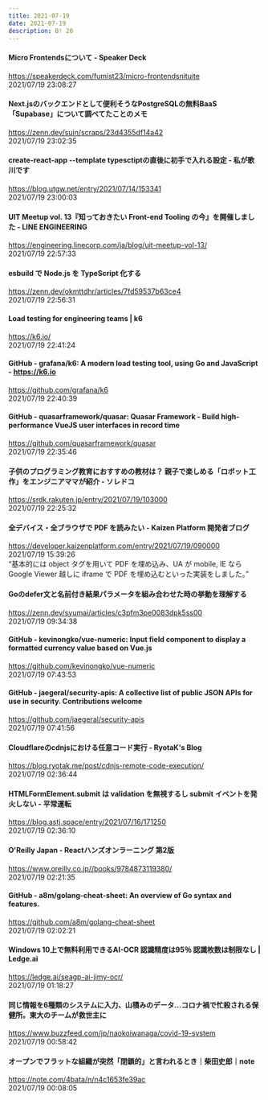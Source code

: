 ```yaml
---
title: 2021-07-19
date: 2021-07-19
description: B! 20
---
```


#### Micro Frontendsについて - Speaker Deck
https://speakerdeck.com/fumist23/micro-frontendsnituite<br>
2021/07/19 23:08:27<br>


#### Next.jsのバックエンドとして便利そうなPostgreSQLの無料BaaS「Supabase」について調べてたことのメモ
https://zenn.dev/suin/scraps/23d4355df14a42<br>
2021/07/19 23:02:35<br>


#### create-react-app --template typesctiptの直後に初手で入れる設定 - 私が歌川です
https://blog.utgw.net/entry/2021/07/14/153341<br>
2021/07/19 23:00:03<br>


#### UIT Meetup vol. 13『知っておきたい Front-end Tooling の今』を開催しました - LINE ENGINEERING
https://engineering.linecorp.com/ja/blog/uit-meetup-vol-13/<br>
2021/07/19 22:57:33<br>


#### esbuild で Node.js を TypeScript 化する
https://zenn.dev/okmttdhr/articles/7fd59537b63ce4<br>
2021/07/19 22:56:31<br>


#### Load testing for engineering teams | k6
https://k6.io/<br>
2021/07/19 22:41:24<br>


#### GitHub - grafana/k6: A modern load testing tool, using Go and JavaScript - https://k6.io
https://github.com/grafana/k6<br>
2021/07/19 22:40:39<br>


#### GitHub - quasarframework/quasar: Quasar Framework - Build high-performance VueJS user interfaces in record time
https://github.com/quasarframework/quasar<br>
2021/07/19 22:35:46<br>


#### 子供のプログラミング教育におすすめの教材は？ 親子で楽しめる「ロボット工作」をエンジニアママが紹介 - ソレドコ
https://srdk.rakuten.jp/entry/2021/07/19/103000<br>
2021/07/19 22:25:32<br>


#### 全デバイス・全ブラウザで PDF を読みたい - Kaizen Platform 開発者ブログ
https://developer.kaizenplatform.com/entry/2021/07/19/090000<br>
2021/07/19 15:39:26<br>
“基本的には object タグを用いて PDF を埋め込み、UA が mobile, IE なら Google Viewer 越しに iframe で PDF を埋め込むといった実装をしました。”


#### Goのdefer文と名前付き結果パラメータを組み合わせた時の挙動を理解する
https://zenn.dev/syumai/articles/c3pfm3pe0083dpk5ss00<br>
2021/07/19 09:34:38<br>


#### GitHub - kevinongko/vue-numeric: Input field component to display a formatted currency value based on Vue.js
https://github.com/kevinongko/vue-numeric<br>
2021/07/19 07:43:53<br>


#### GitHub - jaegeral/security-apis: A collective list of public JSON APIs for use in security. Contributions welcome
https://github.com/jaegeral/security-apis<br>
2021/07/19 07:41:56<br>


#### Cloudflareのcdnjsにおける任意コード実行 - RyotaK's Blog
https://blog.ryotak.me/post/cdnjs-remote-code-execution/<br>
2021/07/19 02:36:44<br>


#### HTMLFormElement.submit は validation を無視するし submit イベントを発火しない - 平常運転
https://blog.astj.space/entry/2021/07/16/171250<br>
2021/07/19 02:36:10<br>


#### O'Reilly Japan - Reactハンズオンラーニング 第2版
https://www.oreilly.co.jp//books/9784873119380/<br>
2021/07/19 02:21:35<br>


#### GitHub - a8m/golang-cheat-sheet: An overview of Go syntax and features.
https://github.com/a8m/golang-cheat-sheet<br>
2021/07/19 02:02:21<br>


#### Windows 10上で無料利用できるAI-OCR 認識精度は95％ 認識枚数は制限なし | Ledge.ai
https://ledge.ai/seagp-ai-jimy-ocr/<br>
2021/07/19 01:18:27<br>


#### 同じ情報を6種類のシステムに入力、山積みのデータ…コロナ禍で忙殺される保健所。東大のチームが救世主に
https://www.buzzfeed.com/jp/naokoiwanaga/covid-19-system<br>
2021/07/19 00:58:42<br>


#### オープンでフラットな組織が突然「閉鎖的」と言われるとき｜柴田史郎｜note
https://note.com/4bata/n/n4c1653fe39ac<br>
2021/07/19 00:08:05<br>


